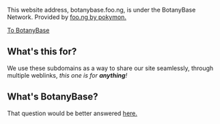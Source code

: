 This website address, botanybase.foo.ng, is under the BotanyBase Network. Provided by [foo.ng by pokymon.](https://foo.ng)

[To BotanyBase](https://botanybase.github.io)


## What's this for?

We use these subdomains as a way to share our site seamlessly, through multiple weblinks, *this one is for **anything**!*


## What's BotanyBase?

That question would be better answered [here.](https://botanybase.github.io/about)
